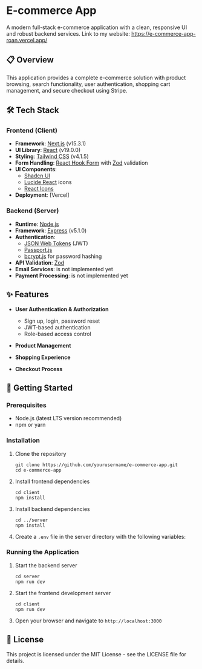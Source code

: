 # E-commerce App

A modern full-stack e-commerce application with a clean, responsive UI and robust backend services.
Link to my website: https://e-commerce-app-roan.vercel.app/

## 📋 Overview

This application provides a complete e-commerce solution with product browsing, search functionality, user authentication, shopping cart management, and secure checkout using Stripe.

## 🛠️ Tech Stack

### Frontend (Client)

- **Framework**: [Next.js](https://nextjs.org/) (v15.3.1)
- **UI Library**: [React](https://reactjs.org/) (v19.0.0)
- **Styling**: [Tailwind CSS](https://tailwindcss.com/) (v4.1.5)
  <!-- - **State Management**: [Zustand](https://github.com/pmndrs/zustand) -->
  <!-- - **State Management**: [Context Hook] -->
- **Form Handling**: [React Hook Form](https://react-hook-form.com/) with [Zod](https://github.com/colinhacks/zod) validation
- **UI Components**:
  - [Shadcn UI](https://ui.shadcn.com/)
  - [Lucide React](https://lucide.dev/) icons
  - [React Icons](https://react-icons.github.io/react-icons/)
- **Deployment**: [Vercel]

### Backend (Server)

- **Runtime**: [Node.js](https://nodejs.org/)
- **Framework**: [Express](https://expressjs.com/) (v5.1.0)
- **Authentication**:
  - [JSON Web Tokens](https://jwt.io/) (JWT)
  - [Passport.js](http://www.passportjs.org/)
  - [bcrypt.js](https://github.com/dcodeIO/bcrypt.js/) for password hashing
- **API Validation**: [Zod](https://github.com/colinhacks/zod)
- **Email Services**: is not implemented yet
- **Payment Processing**: is not implemented yet

## ✨ Features

- **User Authentication & Authorization**

  - Sign up, login, password reset
  - JWT-based authentication
  - Role-based access control

- **Product Management**
<!--
  - Browse products by categories
  - Advanced search and filtering
  - Product details with images, descriptions, and reviews -->

- **Shopping Experience**
<!--
  - Add to cart functionality
  - Wishlist management
  - Responsive product viewing -->
- **Checkout Process**
<!--
  - Secure payment processing with Stripe
  - Order history and tracking
  - Email notifications -->

<!-- - **Internationalization**
  - Multi-language support with next-intl -->

## 🚀 Getting Started

### Prerequisites

- Node.js (latest LTS version recommended)
- npm or yarn

### Installation

1. Clone the repository

   ```
   git clone https://github.com/yourusername/e-commerce-app.git
   cd e-commerce-app
   ```

2. Install frontend dependencies

   ```
   cd client
   npm install
   ```

3. Install backend dependencies

   ```
   cd ../server
   npm install
   ```

4. Create a `.env` file in the server directory with the following variables:
   <!-- ```
   NODE_ENV=development
   PORT=5000
   JWT_SECRET=your_jwt_secret
   STRIPE_SECRET_KEY=your_stripe_secret_key
   ``` -->

### Running the Application

1. Start the backend server

   ```
   cd server
   npm run dev
   ```

2. Start the frontend development server

   ```
   cd client
   npm run dev
   ```

3. Open your browser and navigate to `http://localhost:3000`

## 📝 License

This project is licensed under the MIT License - see the LICENSE file for details.
